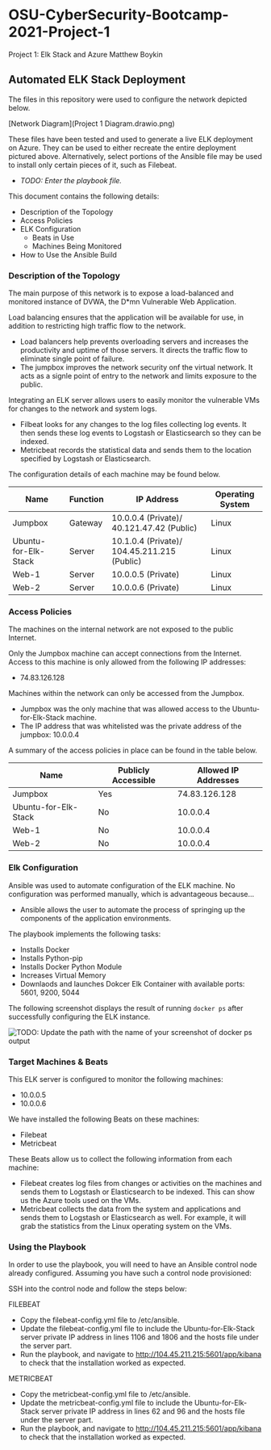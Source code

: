 # OSU-CyberSecurity-Bootcamp-2021-Project-1
Project 1: Elk Stack and Azure
Matthew Boykin

## Automated ELK Stack Deployment

The files in this repository were used to configure the network depicted below.

[Network Diagram](Project 1 Diagram.drawio.png)

These files have been tested and used to generate a live ELK deployment on Azure. They can be used to either recreate the entire deployment pictured above. Alternatively, select portions of the Ansible file may be used to install only certain pieces of it, such as Filebeat.

  - _TODO: Enter the playbook file._

This document contains the following details:
- Description of the Topology
- Access Policies
- ELK Configuration
  - Beats in Use
  - Machines Being Monitored
- How to Use the Ansible Build


### Description of the Topology

The main purpose of this network is to expose a load-balanced and monitored instance of DVWA, the D*mn Vulnerable Web Application.

Load balancing ensures that the application will be available for use, in addition to restricting high traffic flow to the network.
- Load balancers help prevents overloading servers and increases the productivity and uptime of those servers. It directs the traffic flow to eliminate single point of failure.
- The jumpbox improves the network security onf the virtual network. It acts as a signle point of entry to the network and limits exposure to the public.

Integrating an ELK server allows users to easily monitor the vulnerable VMs for changes to the network and system logs.
- Filbeat looks for any changes to the log files collecting log events. It then sends these log events to Logstash or Elasticsearch so they can be indexed.
- Metricbeat records the statistical data and sends them to the location specified by Logstash or Elasticsearch.

The configuration details of each machine may be found below.

| Name                 | Function | IP Address                                  | Operating System |
|----------------------|----------|---------------------------------------------|------------------|
| Jumpbox              | Gateway  | 10.0.0.4 (Private)/ 40.121.47.42 (Public)   | Linux            |
| Ubuntu-for-Elk-Stack | Server   | 10.1.0.4 (Private)/ 104.45.211.215 (Public) | Linux            |
| Web-1                | Server   | 10.0.0.5 (Private)                          | Linux            |
| Web-2                | Server   | 10.0.0.6 (Private)                          | Linux            |

### Access Policies

The machines on the internal network are not exposed to the public Internet. 

Only the Jumpbox machine can accept connections from the Internet. Access to this machine is only allowed from the following IP addresses:
- 74.83.126.128

Machines within the network can only be accessed from the Jumpbox.
- Jumpbox was the only machine that was allowed access to the Ubuntu-for-Elk-Stack machine.
- The IP address that was whitelisted was the private address of the jumpbox: 10.0.0.4

A summary of the access policies in place can be found in the table below.

| Name                 | Publicly Accessible | Allowed IP Addresses |
|----------------------|---------------------|----------------------|
| Jumpbox              | Yes                 | 74.83.126.128        |
| Ubuntu-for-Elk-Stack | No                  | 10.0.0.4             |
| Web-1                | No                  | 10.0.0.4             |
| Web-2                | No                  | 10.0.0.4             |

### Elk Configuration

Ansible was used to automate configuration of the ELK machine. No configuration was performed manually, which is advantageous because...
- Ansible allows the user to automate the process of springing up the components of the application environments.

The playbook implements the following tasks:
- Installs Docker
- Installs Python-pip
- Installs Docker Python Module
- Increases Virtual Memory
- Downlaods and launches Dokcer Elk Container with available ports: 5601, 9200, 5044

The following screenshot displays the result of running `docker ps` after successfully configuring the ELK instance.

![TODO: Update the path with the name of your screenshot of docker ps output](Images/docker_ps_output.png)

### Target Machines & Beats
This ELK server is configured to monitor the following machines:
- 10.0.0.5
- 10.0.0.6

We have installed the following Beats on these machines:
- Filebeat
- Metricbeat

These Beats allow us to collect the following information from each machine:
- Filebeat creates log files from changes or activities on the machines and sends them to Logstash or Elasticsearch to be indexed. This can show us the Azure tools used on the VMs.
- Metricbeat collects the data from the system and applications and sends them to Logstash or Elasticsearch as well. For example, it will grab the statistics from the Linux operating system on the VMs.

### Using the Playbook
In order to use the playbook, you will need to have an Ansible control node already configured. Assuming you have such a control node provisioned: 

SSH into the control node and follow the steps below:

  FILEBEAT

- Copy the filebeat-config.yml file to /etc/ansible.
- Update the filebeat-config.yml file to include the Ubuntu-for-Elk-Stack server private IP address in lines 1106 and 1806 and the hosts file under the server part.
- Run the playbook, and navigate to http://104.45.211.215:5601/app/kibana to check that the installation worked as expected.

METRICBEAT

- Copy the metricbeat-config.yml file to /etc/ansible.
- Update the metricbeat-config.yml file to include the Ubuntu-for-Elk-Stack server private IP address in lines 62 and 96 and the hosts file under the server part.
- Run the playbook, and navigate to http://104.45.211.215:5601/app/kibana to check that the installation worked as expected.
